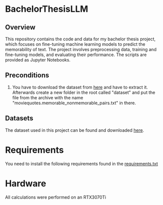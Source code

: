 # BachelorThesisLLM

## Overview

This repository contains the code and data for my bachelor thesis project, which focuses on fine-tuning machine learning models to predict the memorability of text. The project involves preprocessing data, training and fine-tuning models, and evaluating their performance. The scripts are provided as Jupyter Notebooks.

## Preconditions

1. You have to download the dataset from [here](https://www.cs.cornell.edu/~cristian/memorability_files/cornell_movie_quotes_corpus.zip) and have to extract it. Afterwards create a new folder in the root called "dataset" and put the file from the archive with the name "moviequotes.memorable_nonmemorable_pairs.txt" in there.

## Datasets

The dataset used in this project can be found and downloaded [here](https://www.cs.cornell.edu/~cristian/memorability.html).


# Requirements

You need to install the following requirements found in the [requirements.txt](./requirements.txt)

# Hardware

All calculations were performed on an RTX3070Ti 